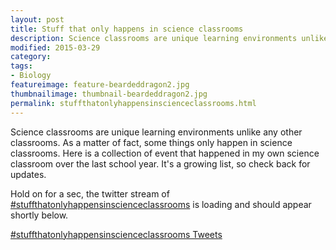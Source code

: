 ```yaml
---
layout: post  
title: Stuff that only happens in science classrooms
description: Science classrooms are unique learning environments unlike any other classrooms. As a matter of fact, some things only happen in science classrooms. Here is a collection of event that happened in my own science classroom over the last school year. It's a growing list, so check back for updates.
modified: 2015-03-29
category: 
tags:
- Biology
featureimage: feature-beardeddragon2.jpg
thumbnailimage: thumbnail-beardeddragon2.jpg
permalink: stuffthatonlyhappensinscienceclassrooms.html
--- 
```

<p>Science classrooms are unique learning environments unlike any other classrooms. As a matter of fact, some things only happen in science classrooms. Here is a collection of event that happened in my own science classroom over the last school year. It's a growing list, so check back for updates.</p>

<p>Hold on for a sec, the twitter stream of <a href="https://twitter.com/hashtag/stuffthatonlyhappensinscienceclassrooms">#stuffthatonlyhappensinscienceclassrooms</a> is loading and should appear shortly below.</p>

<a class="twitter-timeline" href="https://twitter.com/hashtag/stuffthatonlyhappensinscienceclassrooms" data-widget-id="582386769959747584">#stuffthatonlyhappensinscienceclassrooms Tweets</a>
<script>!function(d,s,id){var js,fjs=d.getElementsByTagName(s)[0],p=/^http:/.test(d.location)?'http':'https';if(!d.getElementById(id)){js=d.createElement(s);js.id=id;js.src=p+"://platform.twitter.com/widgets.js";fjs.parentNode.insertBefore(js,fjs);}}(document,"script","twitter-wjs");</script>
